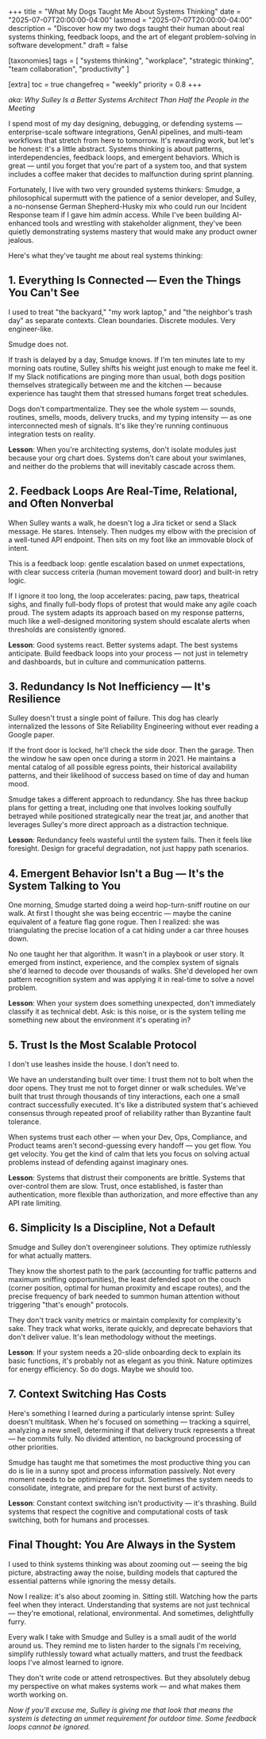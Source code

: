 +++
title = "What My Dogs Taught Me About Systems Thinking"
date = "2025-07-07T20:00:00-04:00"
lastmod = "2025-07-07T20:00:00-04:00"
description = "Discover how my two dogs taught their human about real systems thinking, feedback loops, and the art of elegant problem-solving in software development."
draft = false

[taxonomies]
tags = [ "systems thinking", "workplace", "strategic thinking", "team collaboration", "productivity" ]

[extra]
toc = true
changefreq = "weekly"
priority = 0.8
+++

*aka: Why Sulley Is a Better Systems Architect Than Half the People in the Meeting*

I spend most of my day designing, debugging, or defending systems — enterprise-scale software integrations, GenAI pipelines, and multi-team workflows that stretch from here to tomorrow. It's rewarding work, but let's be honest: it's a little abstract. Systems thinking is about patterns, interdependencies, feedback loops, and emergent behaviors. Which is great — until you forget that you're part of a system too, and that system includes a coffee maker that decides to malfunction during sprint planning.

<!-- more -->

Fortunately, I live with two very grounded systems thinkers: Smudge, a philosophical supermutt with the patience of a senior developer, and Sulley, a no-nonsense German Shepherd-Husky mix who could run our Incident Response team if I gave him admin access. While I've been building AI-enhanced tools and wrestling with stakeholder alignment, they've been quietly demonstrating systems mastery that would make any product owner jealous.

Here's what they've taught me about real systems thinking:

## 1. Everything Is Connected — Even the Things You Can't See

I used to treat "the backyard," "my work laptop," and "the neighbor's trash day" as separate contexts. Clean boundaries. Discrete modules. Very engineer-like.

Smudge does not.

If trash is delayed by a day, Smudge knows. If I'm ten minutes late to my morning oats routine, Sulley shifts his weight just enough to make me feel it. If my Slack notifications are pinging more than usual, both dogs position themselves strategically between me and the kitchen — because experience has taught them that stressed humans forget treat schedules.

Dogs don't compartmentalize. They see the whole system — sounds, routines, smells, moods, delivery trucks, and my typing intensity — as one interconnected mesh of signals. It's like they're running continuous integration tests on reality.

**Lesson**: When you're architecting systems, don't isolate modules just because your org chart does. Systems don't care about your swimlanes, and neither do the problems that will inevitably cascade across them.

## 2. Feedback Loops Are Real-Time, Relational, and Often Nonverbal

When Sulley wants a walk, he doesn't log a Jira ticket or send a Slack message. He stares. Intensely. Then nudges my elbow with the precision of a well-tuned API endpoint. Then sits on my foot like an immovable block of intent.

This is a feedback loop: gentle escalation based on unmet expectations, with clear success criteria (human movement toward door) and built-in retry logic.

If I ignore it too long, the loop accelerates: pacing, paw taps, theatrical sighs, and finally full-body flops of protest that would make any agile coach proud. The system adapts its approach based on my response patterns, much like a well-designed monitoring system should escalate alerts when thresholds are consistently ignored.

**Lesson**: Good systems react. Better systems adapt. The best systems anticipate. Build feedback loops into your process — not just in telemetry and dashboards, but in culture and communication patterns.

## 3. Redundancy Is Not Inefficiency — It's Resilience

Sulley doesn't trust a single point of failure. This dog has clearly internalized the lessons of Site Reliability Engineering without ever reading a Google paper.

If the front door is locked, he'll check the side door. Then the garage. Then the window he saw open once during a storm in 2021. He maintains a mental catalog of all possible egress points, their historical availability patterns, and their likelihood of success based on time of day and human mood.

Smudge takes a different approach to redundancy. She has three backup plans for getting a treat, including one that involves looking soulfully betrayed while positioned strategically near the treat jar, and another that leverages Sulley's more direct approach as a distraction technique.

**Lesson**: Redundancy feels wasteful until the system fails. Then it feels like foresight. Design for graceful degradation, not just happy path scenarios.

## 4. Emergent Behavior Isn't a Bug — It's the System Talking to You

One morning, Smudge started doing a weird hop-turn-sniff routine on our walk. At first I thought she was being eccentric — maybe the canine equivalent of a feature flag gone rogue. Then I realized: she was triangulating the precise location of a cat hiding under a car three houses down.

No one taught her that algorithm. It wasn't in a playbook or user story. It emerged from instinct, experience, and the complex system of signals she'd learned to decode over thousands of walks. She'd developed her own pattern recognition system and was applying it in real-time to solve a novel problem.

**Lesson**: When your system does something unexpected, don't immediately classify it as technical debt. Ask: is this noise, or is the system telling me something new about the environment it's operating in?

## 5. Trust Is the Most Scalable Protocol

I don't use leashes inside the house. I don't need to.

We have an understanding built over time: I trust them not to bolt when the door opens. They trust me not to forget dinner or walk schedules. We've built that trust through thousands of tiny interactions, each one a small contract successfully executed. It's like a distributed system that's achieved consensus through repeated proof of reliability rather than Byzantine fault tolerance.

When systems trust each other — when your Dev, Ops, Compliance, and Product teams aren't second-guessing every handoff — you get flow. You get velocity. You get the kind of calm that lets you focus on solving actual problems instead of defending against imaginary ones.

**Lesson**: Systems that distrust their components are brittle. Systems that over-control them are slow. Trust, once established, is faster than authentication, more flexible than authorization, and more effective than any API rate limiting.

## 6. Simplicity Is a Discipline, Not a Default

Smudge and Sulley don't overengineer solutions. They optimize ruthlessly for what actually matters.

They know the shortest path to the park (accounting for traffic patterns and maximum sniffing opportunities), the least defended spot on the couch (corner position, optimal for human proximity and escape routes), and the precise frequency of bark needed to summon human attention without triggering "that's enough" protocols.

They don't track vanity metrics or maintain complexity for complexity's sake. They track what works, iterate quickly, and deprecate behaviors that don't deliver value. It's lean methodology without the meetings.

**Lesson**: If your system needs a 20-slide onboarding deck to explain its basic functions, it's probably not as elegant as you think. Nature optimizes for energy efficiency. So do dogs. Maybe we should too.

## 7. Context Switching Has Costs

Here's something I learned during a particularly intense sprint: Sulley doesn't multitask. When he's focused on something — tracking a squirrel, analyzing a new smell, determining if that delivery truck represents a threat — he commits fully. No divided attention, no background processing of other priorities.

Smudge has taught me that sometimes the most productive thing you can do is lie in a sunny spot and process information passively. Not every moment needs to be optimized for output. Sometimes the system needs to consolidate, integrate, and prepare for the next burst of activity.

**Lesson**: Constant context switching isn't productivity — it's thrashing. Build systems that respect the cognitive and computational costs of task switching, both for humans and processes.

## Final Thought: You Are Always in the System

I used to think systems thinking was about zooming out — seeing the big picture, abstracting away the noise, building models that captured the essential patterns while ignoring the messy details.

Now I realize: it's also about zooming in. Sitting still. Watching how the parts feel when they interact. Understanding that systems are not just technical — they're emotional, relational, environmental. And sometimes, delightfully furry.

Every walk I take with Smudge and Sulley is a small audit of the world around us. They remind me to listen harder to the signals I'm receiving, simplify ruthlessly toward what actually matters, and trust the feedback loops I've almost learned to ignore.

They don't write code or attend retrospectives. But they absolutely debug my perspective on what makes systems work — and what makes them worth working on.

*Now if you'll excuse me, Sulley is giving me that look that means the system is detecting an unmet requirement for outdoor time. Some feedback loops cannot be ignored.*
